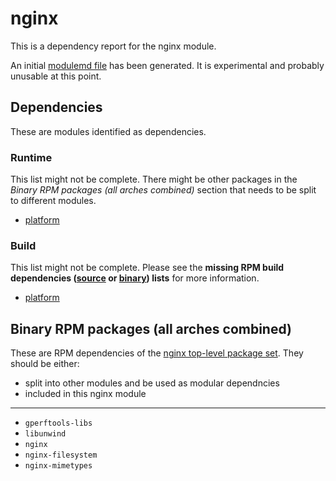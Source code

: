 # nginx
This is a dependency report for the nginx module.

An initial [modulemd file](nginx.yaml) has been generated. It is experimental and probably unusable at this point.
## Dependencies
These are modules identified as dependencies.
### Runtime
This list might not be complete. There might be other packages in the *Binary RPM packages (all arches combined)* section that needs to be split to different modules.
* [platform](../platform)
### Build
This list might not be complete.
Please see the **missing RPM build dependencies ([source](all/missing-buildtime-source-packages-short.txt) or [binary](all/missing-buildtime-binary-packages-short.txt)) lists** for more information.
* [platform](../platform)
## Binary RPM packages (all arches combined)
These are RPM dependencies of the [nginx top-level package set](nginx.csv). They should be either:
* split into other modules and be used as modular dependncies
* included in this nginx module
------
* `gperftools-libs`
* `libunwind`
* `nginx`
* `nginx-filesystem`
* `nginx-mimetypes`
